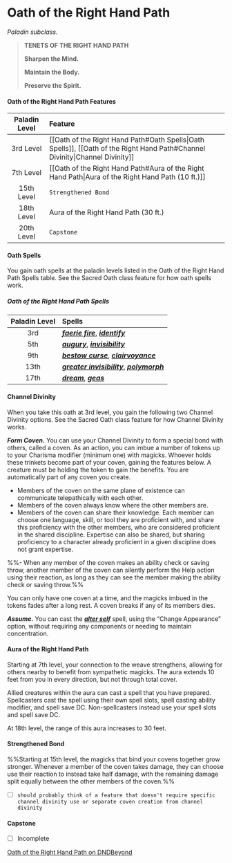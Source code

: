 # Oath of the Right Hand Path

*Paladin subclass.*

> **TENETS OF THE RIGHT HAND PATH**
>
> **Sharpen the Mind.**
>
> **Maintain the Body.**
>
> **Preserve the Spirit.**

#### Oath of the Right Hand Path Features

| Paladin Level | Feature                                                                                                                    |
| :-----------: | :------------------------------------------------------------------------------------------------------------------------- |
|   3rd Level   | [[Oath of the Right Hand Path#Oath Spells\|Oath Spells]], [[Oath of the Right Hand Path#Channel Divinity\|Channel Divinity]] |
|   7th Level   | [[Oath of the Right Hand Path#Aura of the Right Hand Path\|Aura of the Right Hand Path (10 ft.)]]                           |
|   15th Level  | `Strengthened Bond`                                                                                                        |
|   18th Level  | Aura of the Right Hand Path (30 ft.)                                                                                       |
|   20th Level  | `Capstone`                                                                                                                 |

#### Oath Spells

You gain oath spells at the paladin levels listed in the Oath of the Right Hand Path Spells table. See the Sacred Oath class feature for how oath spells work.

##### Oath of the Right Hand Path Spells

| Paladin Level | Spells                                                                                                                                            |
| :-----------: | :------------------------------------------------------------------------------------------------------------------------------------------------ |
|      3rd      | ***[faerie fire](https://www.dndbeyond.com/spells/faerie-fire)***, ***[identify](https://www.dndbeyond.com/spells/identify)***                    |
|      5th      | ***[augury](https://www.dndbeyond.com/spells/augury)***, ***[invisibility](https://www.dndbeyond.com/spells/invisibility)***                      |
|      9th      | ***[bestow curse](https://www.dndbeyond.com/spells/bestow-curse)***, ***[clairvoyance](https://www.dndbeyond.com/spells/clairvoyance)***          |
|      13th     | ***[greater invisibility](https://www.dndbeyond.com/spells/greater-invisiblity)***, ***[polymorph](https://www.dndbeyond.com/spells/polymorph)*** |
|      17th     | ***[dream](https://www.dndbeyond.com/spells/dream)***, ***[geas](https://www.dndbeyond.com/spells/geas)***                                        |

#### Channel Divinity

When you take this oath at 3rd level, you gain the following two Channel Divinity options. See the Sacred Oath class feature for how Channel Divinity works.

***Form Coven.*** You can use your Channel Divinity to form a special bond with others, called a coven. As an action, you can imbue a number of tokens up to your Charisma modifier (minimum one) with magicks. Whoever holds these trinkets become part of your coven, gaining the features below. A creature must be holding the token to gain the benefits. You are automatically part of any coven you create.

- Members of the coven on the same plane of existence can communicate telepathically with each other.
- Members of the coven always know where the other members are.
- Members of the coven can share their knowledge. Each member can choose one language, skill, or tool they are proficient with, and share this proficiency with the other members, who are considered proficient in the shared discipline. Expertise can also be shared, but sharing proficiency to a character already proficient in a given discipline does not grant expertise.

%%- When any member of the coven makes an ability check or saving throw, another member of the coven can silently perform the Help action using their reaction, as long as they can see the member making the ability check or saving throw.%%

You can only have one coven at a time, and the magicks imbued in the tokens fades after a long rest. A coven breaks if any of its members dies.

***Assume.*** You can cast the ***[alter self](https://www.dndbeyond.com/spells/alter-self)*** spell, using the “Change Appearance” option, without requiring any components or needing to maintain concentration.

#### Aura of the Right Hand Path

Starting at 7th level, your connection to the weave strengthens, allowing for others nearby to benefit from sympathetic magicks. The aura extends 10 feet from you in every direction, but not through total cover.

Allied creatures within the aura can cast a spell that you have prepared. Spellcasters cast the spell using their own spell slots, spell casting ability modifier, and spell save DC. Non-spellcasters instead use your spell slots and spell save DC.

At 18th level, the range of this aura increases to 30 feet.

#### Strengthened Bond

%%Starting at 15th level, the magicks that bind your covens together grow stronger. Whenever a member of the coven takes damage, they can choose use their reaction to instead take half damage, with the remaining damage split equally between the other members of the coven.%%

- [ ] `should probably think of a feature that doesn't require specific channel divinity use or separate coven creation from channel divinity`

#### Capstone

- [ ] Incomplete

[Oath of the Right Hand Path on DNDBeyond](https://www.dndbeyond.com/subclasses/1026221-oath-of-the-right-hand-path)